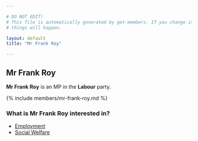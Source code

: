 ```yaml
---

# DO NOT EDIT!
# This file is automatically generated by get-members. If you change it, bad
# things will happen.

layout: default
title: "Mr Frank Roy"

---
```


## Mr Frank Roy

**Mr Frank Roy** is an MP in the **Labour** party.

{% include members/mr-frank-roy.md %}

### What is Mr Frank Roy interested in?


* [Employment](/interests/employment.html)
* [Social Welfare](/interests/social-welfare.html)
